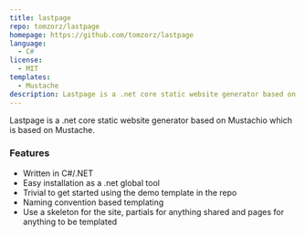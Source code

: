 ```yaml
---
title: lastpage
repo: tomzorz/lastpage
homepage: https://github.com/tomzorz/lastpage
language:
  - C#
license:
  - MIT
templates:
  - Mustache
description: Lastpage is a .net core static website generator based on Mustachio which is based on Mustache
---
```


Lastpage is a .net core static website generator based on Mustachio which is based on Mustache.

### Features

- Written in C#/.NET
- Easy installation as a .net global tool
- Trivial to get started using the demo template in the repo
- Naming convention based templating
- Use a skeleton for the site, partials for anything shared and pages for anything to be templated
